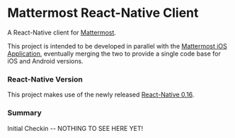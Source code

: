 # Mattermost React-Native Client 

A React-Native client for [Mattermost](http://www.mattermost.org).

This project is intended to be developed in parallel with the [Mattermost iOS Application](https://github.com/mattermost/ios), eventually merging the two to provide a single code base for iOS and Android versions. 

### React-Native Version

This project makes use of the newly released [React-Native 0.16](https://github.com/facebook/react-native/releases).

### Summary

Initial Checkin -- NOTHING TO SEE HERE YET!
